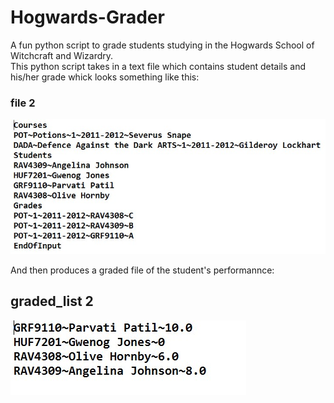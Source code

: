 # Hogwards-Grader
A fun python script to grade students studying in the Hogwards School of Witchcraft and Wizardry.                                      
This python script takes in a text file which contains student details and his/her grade whick looks something like this:   

### file 2

![](/Screenshot_1.jpg)

And then produces a graded file of the student's performannce:

## graded_list 2

![](/Screenshot_2.jpg)

